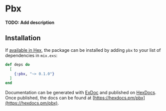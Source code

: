# Pbx

**TODO: Add description**

## Installation

If [available in Hex](https://hex.pm/docs/publish), the package can be installed
by adding `pbx` to your list of dependencies in `mix.exs`:

```elixir
def deps do
  [
    {:pbx, "~> 0.1.0"}
  ]
end
```

Documentation can be generated with [ExDoc](https://github.com/elixir-lang/ex_doc)
and published on [HexDocs](https://hexdocs.pm). Once published, the docs can
be found at [https://hexdocs.pm/pbx](https://hexdocs.pm/pbx).

